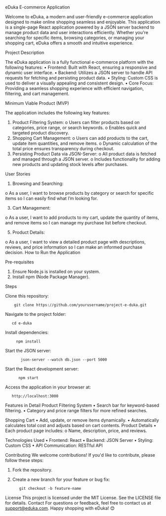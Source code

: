 eDuka E-commerce Application

Welcome to eDuka, a modern and user-friendly e-commerce application designed to make online shopping seamless and enjoyable. This application is a single-page React application powered by a JSON server backend to manage product data and user interactions efficiently. Whether you're searching for specific items, browsing categories, or managing your shopping cart, eDuka offers a smooth and intuitive experience.

Project Description

The eDuka application is a fully functional e-commerce platform with the following features:
•	Frontend: Built with React, ensuring a responsive and dynamic user interface.
•	Backend: Utilizes a JSON server to handle API requests for fetching and persisting product data.
•	Styling: Custom CSS is used to deliver a visually appealing and consistent design.
•	Core Focus: Providing a seamless shopping experience with efficient navigation, filtering, and cart management.

Minimum Viable Product (MVP)

The application includes the following key features:
1.	Product Filtering System:
o	Users can filter products based on categories, price range, or search keywords.
o	Enables quick and targeted product discovery.
2.	Shopping Cart Management:
o	Users can add products to the cart, update item quantities, and remove items.
o	Dynamic calculation of the total price ensures transparency during checkout.
3.	Persisting Product Data via JSON-Server:
o	All product data is fetched and managed through a JSON server.
o	Includes functionality for adding new products and updating stock levels after purchases.

User Stories

1.	Browsing and Searching:
   
o	As a user, I want to browse products by category or search for specific items so I can easily find what I’m looking for.

3.	Cart Management:
   
o	As a user, I want to add products to my cart, update the quantity of items, and remove items so I can manage my purchase list before checkout.

5.	Product Details:
   
o	As a user, I want to view a detailed product page with descriptions, reviews, and price information so I can make an informed purchase decision.
How to Run the Application

Pre-requisites

1.	Ensure Node.js is installed on your system.
2.	Install npm (Node Package Manager).
   
Steps

 Clone this repository:

        git clone https://github.com/yourusername/project-e-duka.git

Navigate to the project folder:

       cd e-duka

Install dependencies:

         npm install

Start the JSON server:

           json-server --watch db.json --port 5000

Start the React development server:

          npm start

Access the application in your browser at:

       http://localhost:3000

Features in Detail
Product Filtering System
•	Search bar for keyword-based filtering.
•	Category and price range filters for more refined searches.

Shopping Cart
•	Add, update, or remove items dynamically.
•	Automatically calculates total cost and adjusts based on cart contents.
Product Details
•	Each product page includes:
o	Name, description, price, and reviews.

Technologies Used
•	Frontend: React
•	Backend: JSON Server
•	Styling: Custom CSS
•	API Communication: RESTful API

Contributing
We welcome contributions! If you'd like to contribute, please follow these steps:
1.	Fork the repository.
2.	Create a new branch for your feature or bug fix:

           git checkout -b feature-name

License
This project is licensed under the MIT License. See the LICENSE file for details.
Contact
For questions or feedback, feel free to contact us at support@eduka.com.
Happy shopping with eDuka! 😊
